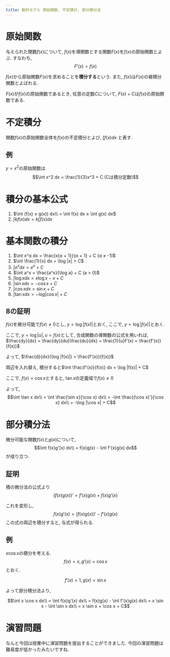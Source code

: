 ```yaml
---
title: 動的モデル 原始関数, 不定積分, 部分積分法
---
```


# 原始関数

与えられた関数$f(x)$について,
$f(x)$を導関数とする関数$F(x)$を$f(x)$の原始関数とよぶ.
すなわち,
$$F'(x) = f(x)$$

$f(x)$から原始関数$F(x)$を求めることを**積分する**という.
また,
$f(x)$は$F(x)$の被積分関数とよばれる.

$F(x)$が$f(x)$の原始関数であるとき,
任意の定数$C$について,
$F(x) + C$は$f(x)$の原始関数である.

# 不定積分

関数$f(x)$の原始関数全体を$f(x)$の不定積分とよび,
$\int f(x) dx$
と表す.

## 例

$y = x^2$の原始関数は$$\int x^2 dx = \frac{1}{3}x^3 + C (Cは積分定数)$$

# 積分の基本公式

1. $\int (f(x) ± g(x)) dx\\ = \int f(x) dx ± \int g(x) dx$
2. $\int kf(x) dx = k\int f(x) dx$

# 基本関数の積分

1. $\int x^α dx = \frac{x{α + 1}}{α + 1} + C (α ≠ -1)$
2. $\int \frac{1}{x} dx = \log |x| + C$
3. $\int e^x dx = e^x + C$
4. $\int a^x = \frac{a^x}{\log a} + C (a > 0)$
5. $\int \log x dx = x\log x - x + C$
6. $\int \sin x dx = -\cos x + C$
7. $\int \cos x dx = \sin x + C$
8. $\int \tan x dx = -log |\cos x| + C$

## 8の証明

$f(x)$を微分可能で$f(x) ≠ 0$とし,
$y = \log |f(x)|$とおく,
ここで,
$y = \log |f(x)|$とおく.

ここで,
$y = \log |u|, u = f(x)$として,
合成関数の導関数の公式を用いれば,
$\frac{dy}{dx} = \frac{dy}{du}\frac{du}{dx} = \frac{1}{u}f'(x) = \frac{f'(x)}{f(x)}$

よって,
$\frac{d}{dx}(\log |f(x)|) = \frac{f'(x)}{f(x)}$

両辺を入れ替え,
積分すると$\int \frac{f'(x)}{f(x)} dx = \log |f(x)| + C$

ここで,
$f(x) = \cos x$とすると,
$\tan x$の定義域で$f(x) ≠ 0$

よって,
$$\int \tan x dx\\
= \int \frac{\sin x}{\cos x} dx\\
= -\int \frac{(\cos x)'}{\cos x} dx\\
= -\log |\cos x| + C$$

# 部分積分法

微分可能な関数$f(x)$と$g(x)$について,
$$\int f(x)g'(x) dx\\
= f(x)g(x) - \int f'(x)g(x) dx$$
が成り立つ.

## 証明

積の微分法の公式より
$$(f(x)g(x))' = f'(x)g(x) + f(x)g'(x)$$

これを変形し,
$$f(x)g'(x) = (f(x)g(x))' - f'(x)g(x)$$
この式の両辺を積分すると,
与式が得られる.

## 例

$x \cos x$の積分を考える.
$$f(x) = x, g'(x) = \cos x$$とおく.

$$f'(x) = 1, g(x) = \sin x$$

よって部分積分法より,

$$\int x \cos x dx\\
= \int f(x)g'(x) dx\\
= f(x)g(x) - \int f'(x)g(x) dx\\
= x \sin x - \int \sin x dx\\
= x \sin x + \cos x + C$$

# 演習問題

なんと今回は授業中に演習問題を提出することができました.
今回の演習問題は難易度が低かったみたいですね.
